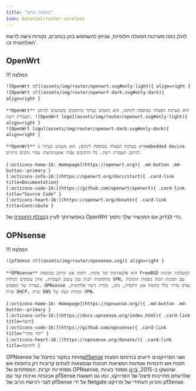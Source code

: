```yaml
---
title: "קושחת הנתב"
icon: material/router-wireless
---
```


להלן כמה מערכות הפעלה חלופיות, שניתן להשתמש בהן בנתבים, נקודות גישה לרשת האלחוטית וכו'.

## OpenWrt

!!! המלצה

    ![OpenWrt לוגו](assets/img/router/openwrt.svg#only-light){ align=right }
    ![OpenWrt לוגו](assets/img/router/openwrt-dark.svg#only-dark){ align=right }
    
    **OpenWrt** היא מערכת הפעלה מבוססת לינוקס; הוא משמש בעיקר בהתקנים משובצים לניתוב תעבורת רשת. ![OpenWrt logo](assets/img/router/openwrt.svg#only-light){ align=right }
    ![OpenWrt logo](assets/img/router/openwrt-dark.svg#only-dark){ align=right }
    
    **OpenWrt** היא מערכת הפעלה מבוססת לינוקס; הוא משמש בעיקר בembedded device לניתוב תעבורת רשת. כל הרכיבים עברו אופטימיזציה עבור נתבים ביתיים.
    
    [:octicons-home-16: Homepage](https://openwrt.org){ .md-button .md-button--primary }
    [:octicons-info-16:](https://openwrt.org/docs/start){ .card-link title=Documentation}
    [:octicons-code-16:](https://github.com/openwrt/openwrt){ .card-link title="Source Code" }
    [:octicons-heart-16:](https://openwrt.org/donate){ .card-link title=Contribute }

באפשרותך לעיין ב[טבלת החומרה](https://openwrt.org/toh/start) של OpenWrt כדי לבדוק אם המכשיר שלך נתמך.

## OPNsense

!!! המלצה

    ![pfSense לוגו](assets/img/router/opnsense.svg){ align=right }
    
    **OPNsense** היא פלטפורמת קוד פתוח, חומת אש וניתוב מבוססת FreeBSD המשלבת תכונות מתקדמות רבות כגון עיצוב תעבורה, איזון עומסים ויכולות VPN, עם תכונות רבות נוספות הזמינות בצורה של תוספים. OPNsense נפרס בדרך כלל כחומת אש היקפית, נתב, נקודת גישה אלחוטית, שרת DHCP, שרת DNS ונקודת קצה של VPN.
    
    [:octicons-home-16: Homepage](https://opnsense.org/){ .md-button .md-button--primary }
    [:octicons-info-16:](https://docs.opnsense.org/index.html){ .card-link title=תיעוד}
    [:octicons-code-16:](https://github.com/opnsense){ .card-link title="קוד מקור" }
    [:octicons-heart-16:](https://opnsense.org/donate/){ .card-link title=לתרומה }

OPNsense פותח במקור כפיצול של[pfSense](https://en.wikipedia.org/wiki/PfSense) ושני הפרויקטים ידועים בהיותם הפצות חומת אש חינמיות ואמינות המציעות תכונות שנמצאות לעתים קרובות רק בחומות אש מסחריות יקרות. המפתחים של OPNsense, שהושקו ב-2015, [ציינו](https://docs.opnsense.org/history/thefork.html) מספר בעיות אבטחה ואיכות קוד עם pfSense שלדעתם מחייבות פיצול של הפרויקט, כמו גם חששות לגבי רכישת הרוב של pfSense על ידי Netgate והכיוון העתידי של פרויקט pfSense.
